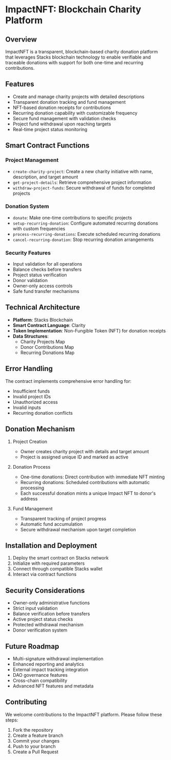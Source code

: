 # ImpactNFT: Blockchain Charity Platform

## Overview
ImpactNFT is a transparent, blockchain-based charity donation platform that leverages Stacks blockchain technology to enable verifiable and traceable donations with support for both one-time and recurring contributions.

## Features
- Create and manage charity projects with detailed descriptions
- Transparent donation tracking and fund management
- NFT-based donation receipts for contributions
- Recurring donation capability with customizable frequency
- Secure fund management with validation checks
- Project fund withdrawal upon reaching targets
- Real-time project status monitoring

## Smart Contract Functions

### Project Management
- `create-charity-project`: Create a new charity initiative with name, description, and target amount
- `get-project-details`: Retrieve comprehensive project information
- `withdraw-project-funds`: Secure withdrawal of funds for completed projects

### Donation System
- `donate`: Make one-time contributions to specific projects
- `setup-recurring-donation`: Configure automated recurring donations with custom frequencies
- `process-recurring-donations`: Execute scheduled recurring donations
- `cancel-recurring-donation`: Stop recurring donation arrangements

### Security Features
- Input validation for all operations
- Balance checks before transfers
- Project status verification
- Donor validation
- Owner-only access controls
- Safe fund transfer mechanisms

## Technical Architecture
- **Platform**: Stacks Blockchain
- **Smart Contract Language**: Clarity
- **Token Implementation**: Non-Fungible Token (NFT) for donation receipts
- **Data Structures**:
  - Charity Projects Map
  - Donor Contributions Map
  - Recurring Donations Map

## Error Handling
The contract implements comprehensive error handling for:
- Insufficient funds
- Invalid project IDs
- Unauthorized access
- Invalid inputs
- Recurring donation conflicts

## Donation Mechanism
1. Project Creation
   - Owner creates charity project with details and target amount
   - Project is assigned unique ID and marked as active

2. Donation Process
   - One-time donations: Direct contribution with immediate NFT minting
   - Recurring donations: Scheduled contributions with automatic processing
   - Each successful donation mints a unique Impact NFT to donor's address

3. Fund Management
   - Transparent tracking of project progress
   - Automatic fund accumulation
   - Secure withdrawal mechanism upon target completion

## Installation and Deployment
1. Deploy the smart contract on Stacks network
2. Initialize with required parameters
3. Connect through compatible Stacks wallet
4. Interact via contract functions

## Security Considerations
- Owner-only administrative functions
- Strict input validation
- Balance verification before transfers
- Active project status checks
- Protected withdrawal mechanism
- Donor verification system

## Future Roadmap
- Multi-signature withdrawal implementation
- Enhanced reporting and analytics
- External impact tracking integration
- DAO governance features
- Cross-chain compatibility
- Advanced NFT features and metadata

## Contributing
We welcome contributions to the ImpactNFT platform. Please follow these steps:
1. Fork the repository
2. Create a feature branch
3. Commit your changes
4. Push to your branch
5. Create a Pull Request